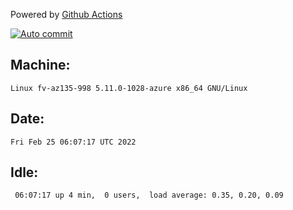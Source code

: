 Powered by [Github Actions](https://github.com/features/actions)

[![Auto commit](https://github.com/gyfary/workstation/workflows/Auto%20commit/badge.svg)](https://github.com/gyfary/workstation/actions?query=workflow%3A%22Auto+commit%22)

## Machine:
```
Linux fv-az135-998 5.11.0-1028-azure x86_64 GNU/Linux
```
## Date:
```
Fri Feb 25 06:07:17 UTC 2022
```
## Idle:
```
 06:07:17 up 4 min,  0 users,  load average: 0.35, 0.20, 0.09
```
